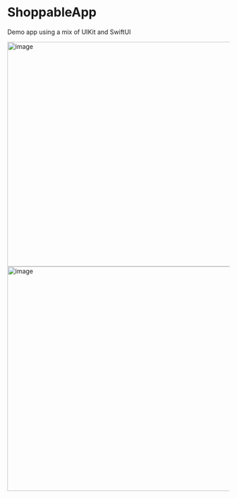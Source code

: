 # ShoppableApp

Demo app using a mix of UIKit and SwiftUI

<img width="508" alt="image" src="https://user-images.githubusercontent.com/42939233/211075670-61ab97ed-5331-4f64-be5a-660cacd607ff.png"> <img width="508" alt="image" src="https://user-images.githubusercontent.com/42939233/211075756-5ed84f4f-e2c7-42b6-acaa-2c81ea85ad13.png">
